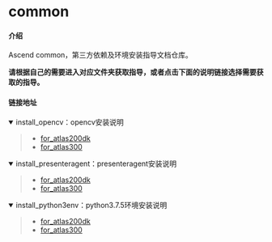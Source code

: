 # common

#### 介绍

Ascend common，第三方依赖及环境安装指导文档仓库。

**请根据自己的需要进入对应文件夹获取指导，或者点击下面的说明链接选择需要获取的指导。**

#### 链接地址


<details open><summary>install_opencv：opencv安装说明</summary><blockquote>

- [for_atlas200dk](https://gitee.com/ascend/common/tree/master/install_opencv/for_atlas200dk)  
- [for_atlas300](https://gitee.com/ascend/common/tree/master/install_opencv/for_atlas300)
</blockquote></details>  

<details open><summary>install_presenteragent：presenteragent安装说明</summary><blockquote>

- [for_atlas200dk](https://gitee.com/ascend/common/tree/master/install_presenteragent/for_atlas200dk)  
- [for_atlas300](https://gitee.com/ascend/common/tree/master/install_presenteragent/for_atlas300)
</blockquote></details>    

<details open><summary>install_python3env：python3.7.5环境安装说明</summary><blockquote>

- [for_atlas200dk](https://gitee.com/ascend/common/tree/master/install_python3env/for_atlas200dk)  
- [for_atlas300]()
</blockquote></details>  

